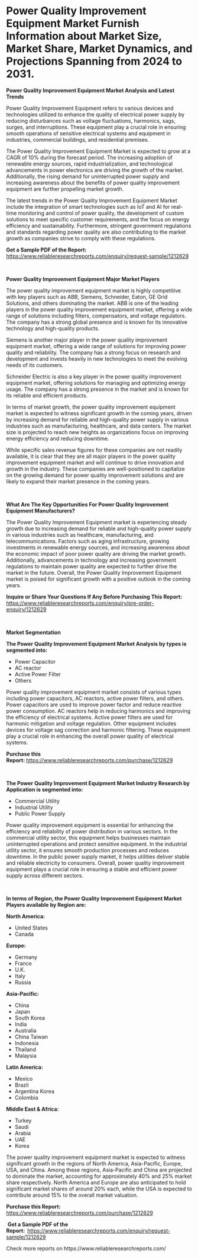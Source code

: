 <p><h1>Power Quality Improvement Equipment Market Furnish Information about Market Size, Market Share, Market Dynamics, and Projections Spanning from 2024 to 2031.</h1></p><p><strong>Power Quality Improvement Equipment Market Analysis and Latest Trends</strong></p>
<p><p>Power Quality Improvement Equipment refers to various devices and technologies utilized to enhance the quality of electrical power supply by reducing disturbances such as voltage fluctuations, harmonics, sags, surges, and interruptions. These equipment play a crucial role in ensuring smooth operations of sensitive electrical systems and equipment in industries, commercial buildings, and residential premises.</p><p>The Power Quality Improvement Equipment Market is expected to grow at a CAGR of 10% during the forecast period. The increasing adoption of renewable energy sources, rapid industrialization, and technological advancements in power electronics are driving the growth of the market. Additionally, the rising demand for uninterrupted power supply and increasing awareness about the benefits of power quality improvement equipment are further propelling market growth.</p><p>The latest trends in the Power Quality Improvement Equipment Market include the integration of smart technologies such as IoT and AI for real-time monitoring and control of power quality, the development of custom solutions to meet specific customer requirements, and the focus on energy efficiency and sustainability. Furthermore, stringent government regulations and standards regarding power quality are also contributing to the market growth as companies strive to comply with these regulations.</p></p>
<p><strong>Get a Sample PDF of the Report:&nbsp;</strong> <a href="https://www.reliableresearchreports.com/enquiry/request-sample/1212629">https://www.reliableresearchreports.com/enquiry/request-sample/1212629</a></p>
<p>&nbsp;</p>
<p><strong>Power Quality Improvement Equipment Major Market Players</strong></p>
<p><p>The power quality improvement equipment market is highly competitive with key players such as ABB, Siemens, Schneider, Eaton, GE Grid Solutions, and others dominating the market. ABB is one of the leading players in the power quality improvement equipment market, offering a wide range of solutions including filters, compensators, and voltage regulators. The company has a strong global presence and is known for its innovative technology and high-quality products.</p><p>Siemens is another major player in the power quality improvement equipment market, offering a wide range of solutions for improving power quality and reliability. The company has a strong focus on research and development and invests heavily in new technologies to meet the evolving needs of its customers.</p><p>Schneider Electric is also a key player in the power quality improvement equipment market, offering solutions for managing and optimizing energy usage. The company has a strong presence in the market and is known for its reliable and efficient products.</p><p>In terms of market growth, the power quality improvement equipment market is expected to witness significant growth in the coming years, driven by increasing demand for reliable and high-quality power supply in various industries such as manufacturing, healthcare, and data centers. The market size is projected to reach new heights as organizations focus on improving energy efficiency and reducing downtime.</p><p>While specific sales revenue figures for these companies are not readily available, it is clear that they are all major players in the power quality improvement equipment market and will continue to drive innovation and growth in the industry. These companies are well-positioned to capitalize on the growing demand for power quality improvement solutions and are likely to expand their market presence in the coming years.</p></p>
<p>&nbsp;</p>
<p><strong>What Are The Key Opportunities For Power Quality Improvement Equipment Manufacturers?</strong></p>
<p><p>The Power Quality Improvement Equipment market is experiencing steady growth due to increasing demand for reliable and high-quality power supply in various industries such as healthcare, manufacturing, and telecommunications. Factors such as aging infrastructure, growing investments in renewable energy sources, and increasing awareness about the economic impact of poor power quality are driving the market growth. Additionally, advancements in technology and increasing government regulations to maintain power quality are expected to further drive the market in the future. Overall, the Power Quality Improvement Equipment market is poised for significant growth with a positive outlook in the coming years.</p></p>
<p><strong>Inquire or Share Your Questions If Any Before Purchasing This Report:</strong> <a href="https://www.reliableresearchreports.com/enquiry/pre-order-enquiry/1212629">https://www.reliableresearchreports.com/enquiry/pre-order-enquiry/1212629</a></p>
<p>&nbsp;</p>
<p><strong>Market Segmentation</strong></p>
<p><strong>The Power Quality Improvement Equipment Market Analysis by types is segmented into:</strong></p>
<p><ul><li>Power Capacitor</li><li>AC reactor</li><li>Active Power Filter</li><li>Others</li></ul></p>
<p><p>Power quality improvement equipment market consists of various types including power capacitors, AC reactors, active power filters, and others. Power capacitors are used to improve power factor and reduce reactive power consumption. AC reactors help in reducing harmonics and improving the efficiency of electrical systems. Active power filters are used for harmonic mitigation and voltage regulation. Other equipment includes devices for voltage sag correction and harmonic filtering. These equipment play a crucial role in enhancing the overall power quality of electrical systems.</p></p>
<p><strong>Purchase this Report:&nbsp;</strong><a href="https://www.reliableresearchreports.com/purchase/1212629">https://www.reliableresearchreports.com/purchase/1212629</a></p>
<p>&nbsp;</p>
<p><strong>The Power Quality Improvement Equipment Market Industry Research by Application is segmented into:</strong></p>
<p><ul><li>Commercial Utility</li><li>Industrial Utility</li><li>Public Power Supply</li></ul></p>
<p><p>Power quality improvement equipment is essential for enhancing the efficiency and reliability of power distribution in various sectors. In the commercial utility sector, this equipment helps businesses maintain uninterrupted operations and protect sensitive equipment. In the industrial utility sector, it ensures smooth production processes and reduces downtime. In the public power supply market, it helps utilities deliver stable and reliable electricity to consumers. Overall, power quality improvement equipment plays a crucial role in ensuring a stable and efficient power supply across different sectors.</p></p>
<p>&nbsp;</p>
<p><strong>In terms of Region, the Power Quality Improvement Equipment Market Players available by Region are:</strong></p>
<p>
    <p> <strong> North America: </strong>
        <ul>
            <li>United States</li>
            <li>Canada</li>
        </ul>
        </p> 
    <p> <strong> Europe: </strong>
        <ul>
            <li>Germany</li>
            <li>France</li>
            <li>U.K.</li>
            <li>Italy</li>
            <li>Russia</li>
        </ul>
        </p> 
    <p> <strong> Asia-Pacific: </strong>
        <ul>
            <li>China</li>
            <li>Japan</li>
            <li>South Korea</li>
            <li>India</li>
            <li>Australia</li>
            <li>China Taiwan</li>
            <li>Indonesia</li>
            <li>Thailand</li>
            <li>Malaysia</li>
        </ul>
        </p> 
    <p> <strong> Latin America: </strong>
        <ul>
            <li>Mexico</li>
            <li>Brazil</li>
            <li>Argentina Korea</li>
            <li>Colombia</li>
        </ul>
        </p> 
    <p> <strong> Middle East & Africa: </strong>
        <ul>
            <li>Turkey</li>
            <li>Saudi</li>
            <li>Arabia</li>
            <li>UAE</li>
            <li>Korea</li>
        </ul>
    </p>
    </p>
<p><p>The power quality improvement equipment market is expected to witness significant growth in the regions of North America, Asia-Pacific, Europe, USA, and China. Among these regions, Asia-Pacific and China are projected to dominate the market, accounting for approximately 40% and 25% market share respectively. North America and Europe are also anticipated to hold significant market shares of around 20% each, while the USA is expected to contribute around 15% to the overall market valuation.</p></p>
<p><strong>Purchase this Report: </strong><a href="https://www.reliableresearchreports.com/purchase/1212629">https://www.reliableresearchreports.com/purchase/1212629</a></p>
<p>&nbsp;<strong>Get a Sample PDF of the Report:&nbsp;&nbsp;</strong><a href="https://www.reliableresearchreports.com/enquiry/request-sample/1212629">https://www.reliableresearchreports.com/enquiry/request-sample/1212629</a></p>
<p><strong></strong></p>
<p>Check more reports on https://www.reliableresearchreports.com/</p>